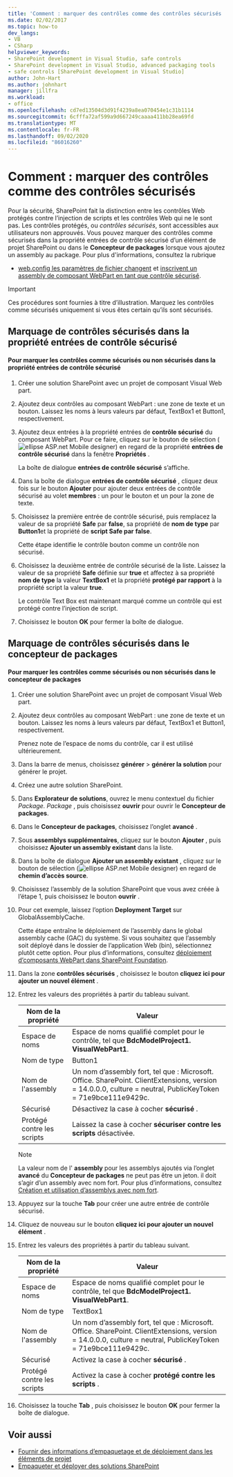 ```yaml
---
title: 'Comment : marquer des contrôles comme des contrôles sécurisés | Microsoft Docs'
ms.date: 02/02/2017
ms.topic: how-to
dev_langs:
- VB
- CSharp
helpviewer_keywords:
- SharePoint development in Visual Studio, safe controls
- SharePoint development in Visual Studio, advanced packaging tools
- safe controls [SharePoint development in Visual Studio]
author: John-Hart
ms.author: johnhart
manager: jillfra
ms.workload:
- office
ms.openlocfilehash: cd7ed13504d3d91f4239a8ea070454e1c31b1114
ms.sourcegitcommit: 6cfffa72af599a9d667249caaaa411bb28ea69fd
ms.translationtype: MT
ms.contentlocale: fr-FR
ms.lasthandoff: 09/02/2020
ms.locfileid: "86016260"
---
```

# <a name="how-to-mark-controls-as-safe-controls"></a>Comment : marquer des contrôles comme des contrôles sécurisés
  Pour la sécurité, SharePoint fait la distinction entre les contrôles Web protégés contre l’injection de scripts et les contrôles Web qui ne le sont pas. Les contrôles protégés, ou *contrôles sécurisés*, sont accessibles aux utilisateurs non approuvés. Vous pouvez marquer des contrôles comme sécurisés dans la propriété entrées de contrôle sécurisé d’un élément de projet SharePoint ou dans le **Concepteur de packages** lorsque vous ajoutez un assembly au package. Pour plus d'informations, consultez la rubrique

- [web.config les paramètres de fichier changent](/previous-versions/office/developer/sharepoint-2007/bb802890(v=office.12)) et [inscrivent un assembly de composant WebPart en tant que contrôle sécurisé](/previous-versions/office/developer/sharepoint2003/dd587360(v=office.11)).

> [!IMPORTANT]
> Ces procédures sont fournies à titre d’illustration. Marquez les contrôles comme sécurisés uniquement si vous êtes certain qu’ils sont sécurisés.

## <a name="marking-safe-controls-in-the-safe-control-entries-property"></a>Marquage de contrôles sécurisés dans la propriété entrées de contrôle sécurisé

#### <a name="to-mark-controls-as-safe-or-unsafe-in-the-safe-control-entries-property"></a>Pour marquer les contrôles comme sécurisés ou non sécurisés dans la propriété entrées de contrôle sécurisé

1. Créer une solution SharePoint avec un projet de composant Visual Web part.

2. Ajoutez deux contrôles au composant WebPart : une zone de texte et un bouton. Laissez les noms à leurs valeurs par défaut, TextBox1 et Button1, respectivement.

3. Ajoutez deux entrées à la propriété entrées de **contrôle sécurisé** du composant WebPart. Pour ce faire, cliquez sur le bouton de sélection (![ellipse ASP.net Mobile designer](../sharepoint/media/mwellipsis.gif "Bouton de sélection du concepteur ASP.NET mobile")) en regard de la propriété **entrées de contrôle sécurisé** dans la fenêtre **Propriétés** .

     La boîte de dialogue **entrées de contrôle sécurisé** s’affiche.

4. Dans la boîte de dialogue **entrées de contrôle sécurisé** , cliquez deux fois sur le bouton **Ajouter** pour ajouter deux entrées de contrôle sécurisé au volet **membres** : un pour le bouton et un pour la zone de texte.

5. Choisissez la première entrée de contrôle sécurisé, puis remplacez la valeur de sa propriété **Safe** par **false**, sa propriété de **nom de type** par **Button1**et la propriété de **script Safe par** **false**.

     Cette étape identifie le contrôle bouton comme un contrôle non sécurisé.

6. Choisissez la deuxième entrée de contrôle sécurisé de la liste. Laissez la valeur de sa propriété **Safe** définie sur **true** et affectez à sa propriété **nom de type** la valeur **TextBox1** et la propriété **protégé par rapport** à la propriété script la valeur **true**.

     Le contrôle Text Box est maintenant marqué comme un contrôle qui est protégé contre l’injection de script.

7. Choisissez le bouton **OK** pour fermer la boîte de dialogue.

## <a name="marking-safe-controls-in-the-package-designer"></a>Marquage de contrôles sécurisés dans le concepteur de packages

#### <a name="to-mark-controls-as-safe-or-unsafe-in-the-package-designer"></a>Pour marquer les contrôles comme sécurisés ou non sécurisés dans le concepteur de packages

1. Créer une solution SharePoint avec un projet de composant Visual Web part.

2. Ajoutez deux contrôles au composant WebPart : une zone de texte et un bouton. Laissez les noms à leurs valeurs par défaut, TextBox1 et Button1, respectivement.

     Prenez note de l’espace de noms du contrôle, car il est utilisé ultérieurement.

3. Dans la barre de menus, choisissez **générer**  >  **générer la solution** pour générer le projet.

4. Créez une autre solution SharePoint.

5. Dans **Explorateur de solutions**, ouvrez le menu contextuel du fichier *Package. Package* , puis choisissez **ouvrir** pour ouvrir le **Concepteur de packages**.

6. Dans le **Concepteur de packages**, choisissez l’onglet **avancé** .

7. Sous **assemblys supplémentaires**, cliquez sur le bouton **Ajouter** , puis choisissez **Ajouter un assembly existant** dans la liste.

8. Dans la boîte de dialogue **Ajouter un assembly existant** , cliquez sur le bouton de sélection (![ellipse ASP.net Mobile designer](../sharepoint/media/mwellipsis.gif "Bouton de sélection du concepteur ASP.NET mobile")) en regard de **chemin d’accès source**.

9. Choisissez l’assembly de la solution SharePoint que vous avez créée à l’étape 1, puis choisissez le bouton **ouvrir** .

10. Pour cet exemple, laissez l’option **Deployment Target** sur GlobalAssemblyCache.

     Cette étape entraîne le déploiement de l’assembly dans le global assembly cache (GAC) du système. Si vous souhaitez que l’assembly soit déployé dans le dossier de l’application Web (bin), sélectionnez plutôt cette option. Pour plus d’informations, consultez [déploiement d’composants WebPart dans SharePoint Foundation](/previous-versions/office/developer/sharepoint-2010/cc768621(v=office.14)).

11. Dans la zone **contrôles sécurisés** , choisissez le bouton **cliquez ici pour ajouter un nouvel élément** .

12. Entrez les valeurs des propriétés à partir du tableau suivant.

    |Nom de la propriété|Valeur|
    |-------------------|-----------|
    |Espace de noms|Espace de noms qualifié complet pour le contrôle, tel que **BdcModelProject1. VisualWebPart1**.|
    |Nom de type|Button1|
    |Nom de l'assembly|Un nom d’assembly fort, tel que : Microsoft. Office. SharePoint. ClientExtensions, version = 14.0.0.0, culture = neutral, PublicKeyToken = 71e9bce111e9429c.|
    |Sécurisé|Désactivez la case à cocher **sécurisé** .|
    |Protégé contre les scripts|Laissez la case à cocher **sécuriser contre les scripts** désactivée.|

    > [!NOTE]
    > La valeur nom de l' **assembly** pour les assemblys ajoutés via l’onglet **avancé** du **Concepteur de packages** ne peut pas être un jeton. il doit s’agir d’un assembly avec nom fort. Pour plus d’informations, consultez [Création et utilisation d’assemblys avec nom fort](/previous-versions/dotnet/netframework-4.0/xwb8f617(v=vs.100)).

13. Appuyez sur la touche **Tab** pour créer une autre entrée de contrôle sécurisé.

14. Cliquez de nouveau sur le bouton **cliquez ici pour ajouter un nouvel élément** .

15. Entrez les valeurs des propriétés à partir du tableau suivant.

    |Nom de la propriété|Valeur|
    |-------------------|-----------|
    |Espace de noms|Espace de noms qualifié complet pour le contrôle, tel que **BdcModelProject1. VisualWebPart1**.|
    |Nom de type|TextBox1|
    |Nom de l'assembly|Un nom d’assembly fort, tel que : Microsoft. Office. SharePoint. ClientExtensions, version = 14.0.0.0, culture = neutral, PublicKeyToken = 71e9bce111e9429c.|
    |Sécurisé|Activez la case à cocher **sécurisé** .|
    |Protégé contre les scripts|Activez la case à cocher **protégé contre les scripts** .|

16. Choisissez la touche **Tab** , puis choisissez le bouton **OK** pour fermer la boîte de dialogue.

## <a name="see-also"></a>Voir aussi
- [Fournir des informations d’empaquetage et de déploiement dans les éléments de projet](../sharepoint/providing-packaging-and-deployment-information-in-project-items.md)
- [Empaqueter et déployer des solutions SharePoint](../sharepoint/packaging-and-deploying-sharepoint-solutions.md)

